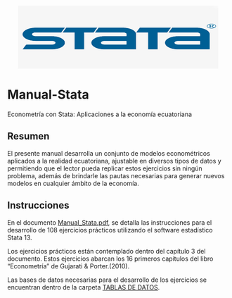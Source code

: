 
<div align="center">
  <p>
    <a href="#"><img src="https://github.com/mapaula08/Manual-Stata/blob/main/images/stt.png" width="456" height="143" alt="stata logo" /></a>
  </p>
</div>

# Manual-Stata
Econometría con Stata: Aplicaciones a la economía ecuatoriana

##  Resumen 
El presente manual desarrolla  un conjunto de modelos econométricos aplicados  a  la  realidad  ecuatoriana,  ajustable  en diversos tipos de datos y permitiendo que el lector pueda  replicar estos ejercicios sin ningún problema,  además  de  brindarle  las  pautas  necesarias  para  generar  nuevos  modelos  en cualquier ámbito de la economía.

## Instrucciones

En el documento [Manual_Stata.pdf](https://github.com/mapaula08/Manual-Stata/blob/main/Manual_Stata.pdf), se detalla las instrucciones para el desarrollo de 108 ejercicios prácticos utilizando el software estadístico Stata 13.

Los ejercicios prácticos están contemplado dentro del capítulo 3 del documento. Estos ejercicios abarcan los 16 primeros capítulos del libro “Econometría” de Gujarati & Porter.(2010).

Las bases de datos necesarias para el desarrollo de los ejercicios se encuentran dentro de la carpeta [TABLAS DE DATOS](https://github.com/mapaula08/Manual-Stata/tree/main/Base%20de%20datos/TABLAS%20DE%20DATOS).




